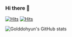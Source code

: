 ### Hi there 👋

[![Hits](https://hits.seeyoufarm.com/api/count/incr/badge.svg?url=https%3A%2F%2Fgithub.com%2Fgolddohyun&count_bg=%23E899DD&title_bg=%2375A9D6&icon=&icon_color=%23F6C3F6&title=hits&edge_flat=false)](https://hits.seeyoufarm.com)   [![Hits](https://hits.seeyoufarm.com/api/count/incr/badge.svg?url=https%3A%2F%2Fwww.linkedin.com%2Fin%2Fdiane-chaeyun-kim-b005b1228%2F&count_bg=%23E899DD&title_bg=%2375A9D6&icon=linkedin.svg&icon_color=%23F6C3F6&title=linkedin&edge_flat=false)](https://hits.seeyoufarm.com)


![Golddohyun's GitHub stats](https://github-readme-stats.vercel.app/api?username=golddohyun&show_icons=true&theme=tokyonight)





<!--
**golddohyun/golddohyun** is a ✨ _special_ ✨ repository because its `README.md` (this file) appears on your GitHub profile.

Here are some ideas to get you started:

- 🔭 I’m currently working on ...
- 🌱 I’m currently learning ...
- 👯 I’m looking to collaborate on ...
- 🤔 I’m looking for help with ...
- 💬 Ask me about ...
- 📫 How to reach me: ...
- 😄 Pronouns: ...
- ⚡ Fun fact: ...
-->
